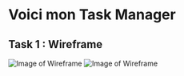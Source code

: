 # Voici mon Task Manager

## Task 1 : Wireframe

![Image of Wireframe](https://prettivy.github.io/assets/img/wireframe_1.PNG)
![Image of Wireframe](https://prettivy.github.io/assets/img/wireframe_2.PNG)
